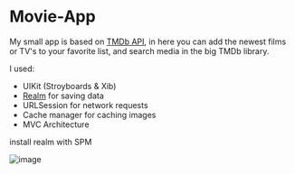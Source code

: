 # Movie-App

My small app is based on [TMDb API](https://developers.themoviedb.org/3), in here you can add the newest films or TV's to your favorite list, and search media in the big TMDb library. 

I used:
- UIKit (Stroyboards & Xib)
- [Realm](https://github.com/realm/realm-swift) for saving data
- URLSession for network requests
- Cache manager for caching images 
- MVC Architecture 

install realm with SPM

![image](https://user-images.githubusercontent.com/99028430/191952465-d1e38ec8-e857-4256-8c3b-90bdabfa51f9.png)




